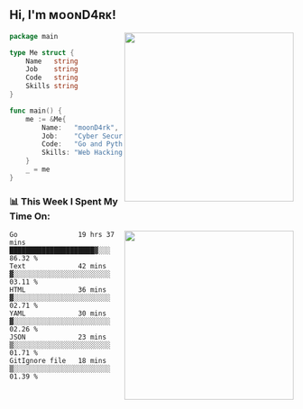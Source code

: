 <h2> Hi, I'm ᴍᴏᴏɴD4ʀᴋ!</h2>
<img align='right' src="https://github-readme-stats.vercel.app/api?username=moond4rk&show_icons=true&theme=radical" width="300">


```go
package main

type Me struct {
	Name   string
	Job    string
	Code   string
	Skills string
}

func main() {
	me := &Me{
		Name:   "moonD4rk",
		Job:    "Cyber Security Engineer",
		Code:   "Go and Python and Others",
		Skills: "Web Hacking ^o^",
	}
	_ = me
}
```



<h3>📊 This Week I Spent My Time On:</h3>
<img align='right' src="https://spotify-github-profile.vercel.app/api/view?uid=zbgk3g7ojwjwrwrleo6u8mhub&cover_image=true&theme=novatorem" width="300">

<!--START_SECTION:waka-->

```text
Go               19 hrs 37 mins  █████████████████████▓░░░   86.32 %
Text             42 mins         ▓░░░░░░░░░░░░░░░░░░░░░░░░   03.11 %
HTML             36 mins         ▓░░░░░░░░░░░░░░░░░░░░░░░░   02.71 %
YAML             30 mins         ▓░░░░░░░░░░░░░░░░░░░░░░░░   02.26 %
JSON             23 mins         ▒░░░░░░░░░░░░░░░░░░░░░░░░   01.71 %
GitIgnore file   18 mins         ▒░░░░░░░░░░░░░░░░░░░░░░░░   01.39 %
```

<!--END_SECTION:waka-->

